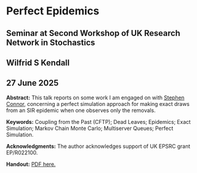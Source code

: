 # Perfect Epidemics
## Seminar at Second Workshop of UK Research Network in Stochastics
## Wilfrid S Kendall
## 27 June 2025

**Abstract:**
This talk reports on some work I am engaged on with [Stephen Connor](https://www-users.york.ac.uk/~sbc502), concerning a perfect simulation approach for making exact draws from an SIR epidemic when one observes only the removals.

**Keywords:** Coupling from the Past (CFTP); Dead Leaves; Epidemics; Exact Simulation; Markov Chain Monte Carlo; Multiserver Queues; Perfect Simulation.

**Acknowledgments:** The author acknowledges support of UK EPSRC grant EP/R022100.

**Handout:** [PDF here.](PerfectEpidemics-handout.pdf)

